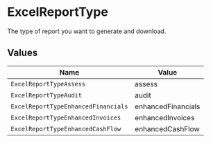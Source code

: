 # ExcelReportType

The type of report you want to generate and download.


## Values

| Name                                | Value                               |
| ----------------------------------- | ----------------------------------- |
| `ExcelReportTypeAssess`             | assess                              |
| `ExcelReportTypeAudit`              | audit                               |
| `ExcelReportTypeEnhancedFinancials` | enhancedFinancials                  |
| `ExcelReportTypeEnhancedInvoices`   | enhancedInvoices                    |
| `ExcelReportTypeEnhancedCashFlow`   | enhancedCashFlow                    |